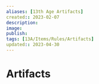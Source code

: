 ```yaml
---
aliases: [13th Age Artifacts]
created:: 2023-02-07
description: 
image: 
publish: 
tags: [13A/Items/Rules/Artifacts]
updated:: 2023-04-30
---
```

# Artifacts
